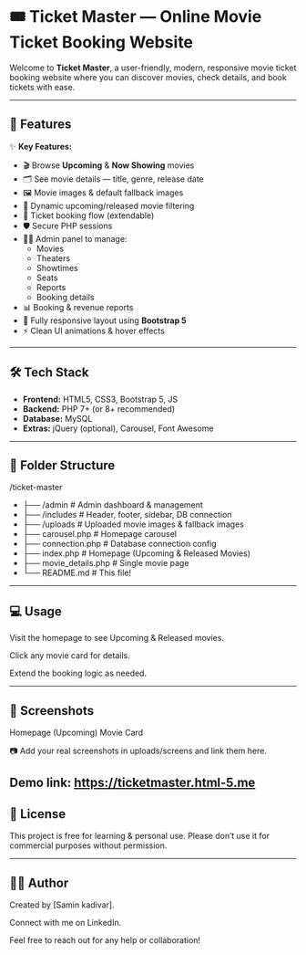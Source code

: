 # 🎟️ Ticket Master — Online Movie Ticket Booking Website

Welcome to **Ticket Master**, a user-friendly, modern, responsive movie ticket booking website where you can discover movies, check details, and book tickets with ease.

---

## 📌 Features

✨ **Key Features:**

- 🎬 Browse **Upcoming** & **Now Showing** movies
- 🗂️ See movie details — title, genre, release date
- 🖼️ Movie images & default fallback images
- 📅 Dynamic upcoming/released movie filtering
- 🛒 Ticket booking flow (extendable)
- 🛡️ Secure PHP sessions
- 🧑‍💻 Admin panel to manage:
  - Movies
  - Theaters
  - Showtimes
  - Seats
  - Reports
  - Booking details
- 📊 Booking & revenue reports
- 📱 Fully responsive layout using **Bootstrap 5**
- ⚡ Clean UI animations & hover effects

---

## 🛠️ Tech Stack

- **Frontend:** HTML5, CSS3, Bootstrap 5, JS
- **Backend:** PHP 7+ (or 8+ recommended)
- **Database:** MySQL
- **Extras:** jQuery (optional), Carousel, Font Awesome

---

## 📂 Folder Structure

/ticket-master
- ├── /admin # Admin dashboard & management
- ├── /includes # Header, footer, sidebar, DB connection
- ├── /uploads # Uploaded movie images & fallback images
- ├── carousel.php # Homepage carousel
- ├── connection.php # Database connection config
- ├── index.php # Homepage (Upcoming & Released Movies)
- ├── movie_details.php # Single movie page
- └── README.md # This file!


---

## 💻 Usage
Visit the homepage to see Upcoming & Released movies.

Click any movie card for details.

Extend the booking logic as needed.

---

## 🧩 Screenshots
Homepage (Upcoming)	Movie Card


📷 Add your real screenshots in uploads/screens and link them here.

  Demo link: https://ticketmaster.html-5.me
-----

## 📝 License
This project is free for learning & personal use.
Please don’t use it for commercial purposes without permission.

----

## 👨‍💻 Author
Created by [Samin kadivar].

Connect with me on LinkedIn.

Feel free to reach out for any help or collaboration!
